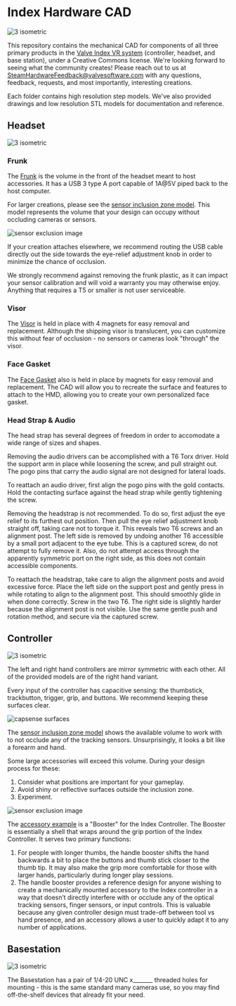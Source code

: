 # Index Hardware CAD

![3 isometric](Basestation/3iso.png)

This repository contains the mechanical CAD for components of all three primary products in the [Valve Index VR system](https://www.valvesoftware.com/en/index) (controller, headset, and base station), under a Creative Commons license.  We're looking forward to seeing what the community creates!  Please reach out to us at SteamHardwareFeedback@valvesoftware.com with any questions, feedback, requests, and most importantly, interesting creations.

Each folder contains high resolution step models.  We've also provided drawings and low resolution STL models for documentation and reference.  

## Headset
![3 isometric](Headset/3hmd.png)

### Frunk

The [Frunk](Headset/frunk_ref_drawing.pdf) is the volume in the front of the headset meant to host accessories.  It has a USB 3 type A port capable of 1A@5V piped back to the host computer.


For larger creations, please see the [sensor inclusion zone model](Headset/index_hmd_accessory_inclusion_zone.stp.zip).  This model represents the volume that your design can occupy without occluding cameras or sensors.

![sensor exclusion image](Headset/sensor_exclusion.jpg)

If your creation attaches elsewhere, we recommend routing the USB cable directly out the side towards the eye-relief adjustment knob in order to minimize the chance of occlusion.

We strongly recommend against removing the frunk plastic, as it can impact your sensor calibration and will void a warranty you may otherwise enjoy.  Anything that requires a T5 or smaller is not user serviceable.

### Visor

The [Visor](Headset/index_hmd_visor.stp.zip) is held in place with 4 magnets for easy removal and replacement.  Although the shipping visor is translucent, you can customize this without fear of occlusion - no sensors or cameras look "through" the visor.


### Face Gasket

The [Face Gasket](Headset/index_hmd_facegasket.stp.zip) also is held in place by magnets for easy removal and replacement. The CAD will allow you to recreate the surface and features to attach to the HMD, allowing you to create your own personalized face gasket.

### Head Strap & Audio

The head strap has several degrees of freedom in order to accomodate a wide range of sizes and shapes.  

Removing the audio drivers can be accomplished with a T6 Torx driver.  Hold the support arm in place while loosening the screw, and pull straight out.  The pogo pins that carry the audio signal are not designed for lateral loads.

To reattach an audio driver, first align the pogo pins with the gold contacts.  Hold the contacting surface against the head strap while gently tightening the screw.

Removing the headstrap is not recommended.  To do so, first adjust the eye relief to its furthest out position.  Then pull the eye relief adjustment knob straight off, taking care not to torque it.  This reveals two T6 screws and an alignment post.  The left side is removed by undoing another T6 accessible by a small port adjacent to the eye tube.  This is a captured screw, do not attempt to fully remove it.  Also, do not attempt access through the apparently symmetric port on the right side, as this does not contain accessible components.

To reattach the headstrap, take care to align the alignment posts and avoid excessive force.  Place the left side on the support post and gently press in while rotating to align to the alignment post.  This should smoothly glide in when done correctly.  Screw in the two T6.  The right side is slightly harder because the alignment post is not visible.  Use the same gentle push and rotation method, and secure via the captured screw.

## Controller
![3 isometric](Controller/3control.png)

The left and right hand controllers are mirror symmetric with each other.  All of the provided models are of the right hand variant.

Every input of the controller has capacitive sensing: the thumbstick, trackbutton, trigger, grip, and buttons. We recommend keeping these surfaces clear.

![capsense surfaces](Controller/capsense_surfaces.jpg)

The [sensor inclusion zone model](Controller/index_controller_inclusion_zone.stp.zip) shows the available volume to work with to not occlude any of the tracking sensors.  Unsurprisingly, it looks a bit like a forearm and hand.  

Some large accessories will exceed this volume.  During your design process for these:
1. Consider what positions are important for your gameplay.
3. Avoid shiny or reflective surfaces outside the inclusion zone.
3. Experiment.

![sensor exclusion image](Controller/sensor_exclusion.jpg)

The [accessory example](Controller/index_controller_example.stp.zip) is a "Booster" for the Index Controller. The Booster is essentially a shell that wraps around the grip portion of the Index Controller. It serves two primary functions:

1. For people with longer thumbs, the handle booster shifts the hand backwards a bit to place the buttons and thumb stick closer to the thumb tip. It may also make the grip more comfortable for those with larger hands, particularly during longer play sessions.
2. The handle booster provides a reference design for anyone wishing to create a mechanically mounted accessory to the Index controller in a way that doesn’t directly interfere with or occlude any of the optical tracking sensors, finger sensors, or input controls. This is valuable because any given controller design must trade-off between tool vs hand presence, and an accessory allows a user to quickly adapt it to any number of applications.


## Basestation
![3 isometric](Basestation/3base.png)

The Basestation has a pair of 1/4-20 UNC x_______ threaded holes for mounting - this is the same standard many cameras use, so you may find off-the-shelf devices that already fit your need. 
